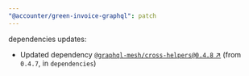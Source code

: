 ```yaml
---
"@accounter/green-invoice-graphql": patch
---
```

dependencies updates:
  - Updated dependency [`@graphql-mesh/cross-helpers@0.4.8` ↗︎](https://www.npmjs.com/package/@graphql-mesh/cross-helpers/v/0.4.8) (from `0.4.7`, in `dependencies`)
